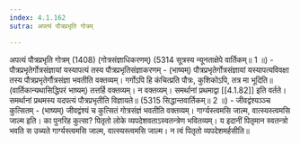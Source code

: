 ```yaml
---
index: 4.1.162
sutra: अपत्यं पौत्रप्रभृति गोत्रम्

---
```

अपत्यं पौत्रप्रभृति गोत्रम् (1408) (गोत्रसंज्ञाधिकरणम्) (5314 सूत्रस्य न्यूनताक्षेपे वार्तिकम्॥ 1 ॥) - पौत्रप्रभृतेर्गोत्रसंज्ञायां यस्यापत्यं तस्य पौत्रप्रभृतिसंज्ञाकरणम् - (भाष्यम्) पौत्रप्रभृतेर्गोत्रसंज्ञायां यस्यापत्यविवक्षा तस्य पौत्रप्रभृतेर्गौत्रसंज्ञा भवतीति वक्तव्यम्। गर्गोऽपि हि कंचित्प्रति पौत्रः, कुशिकोऽपि, तत्र मा भूदिति॥ (वार्तिकान्यथासिद्धिपरं भाष्यम्) तत्तर्हि वक्तव्यम्। न वक्तव्यम्। समर्थानां प्रथमाद्वा [[4.1.82]] इति वर्तते। समर्थानां प्रथमस्य यदपत्यं पौत्रप्रभृतीति विज्ञायते॥ (5315 सिद्धान्तवार्तिकम्॥ 2 ॥) - जीवद्वंश्यञ्ञ्च कुत्सितम् - (भाष्यम्) जीवद्वंश्यं च कुत्सितं गोत्रसंज्ञं भवतीति वक्तव्यम्। गार्ग्यस्त्वमसि जाल्म, वात्स्यस्त्वमसि जाल्म इति। का पुनरिह कुत्सा? पितृतो लोके व्यपदेशवताऽस्वतन्त्रेण भवितव्यम्। य इदानीं पितृमान स्वतन्त्रो भवति स उच्यते गार्ग्यस्त्वमसि जाल्म, वात्स्यस्त्वमसि जाल्म। न त्वं पितृतो व्यपदेशमर्हसीति॥